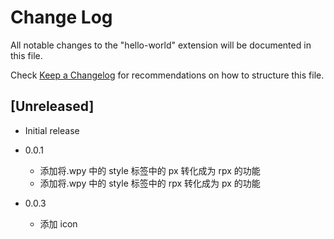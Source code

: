 # Change Log

All notable changes to the "hello-world" extension will be documented in this file.

Check [Keep a Changelog](http://keepachangelog.com/) for recommendations on how to structure this file.

## [Unreleased]

- Initial release
- 0.0.1

  - 添加将.wpy 中的 style 标签中的 px 转化成为 rpx 的功能
  - 添加将.wpy 中的 style 标签中的 rpx 转化成为 px 的功能

- 0.0.3
  - 添加 icon
